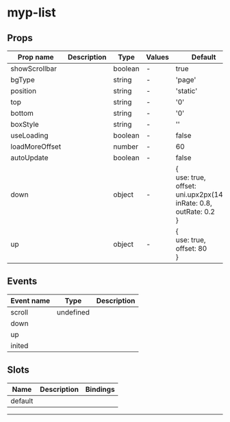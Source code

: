 # myp-list

## Props

| Prop name      | Description | Type    | Values | Default                                                                              |
| -------------- | ----------- | ------- | ------ | ------------------------------------------------------------------------------------ |
| showScrollbar  |             | boolean | -      | true                                                                                 |
| bgType         |             | string  | -      | 'page'                                                                               |
| position       |             | string  | -      | 'static'                                                                             |
| top            |             | string  | -      | '0'                                                                                  |
| bottom         |             | string  | -      | '0'                                                                                  |
| boxStyle       |             | string  | -      | ''                                                                                   |
| useLoading     |             | boolean | -      | false                                                                                |
| loadMoreOffset |             | number  | -      | 60                                                                                   |
| autoUpdate     |             | boolean | -      | false                                                                                |
| down           |             | object  | -      | {<br> use: true,<br> offset: uni.upx2px(140),<br> inRate: 0.8,<br> outRate: 0.2<br>} |
| up             |             | object  | -      | {<br> use: true,<br> offset: 80<br>}                                                 |

## Events

| Event name | Type      | Description |
| ---------- | --------- | ----------- |
| scroll     | undefined |
| down       |           |
| up         |           |
| inited     |           |

## Slots

| Name    | Description | Bindings |
| ------- | ----------- | -------- |
| default |             |          |

---
